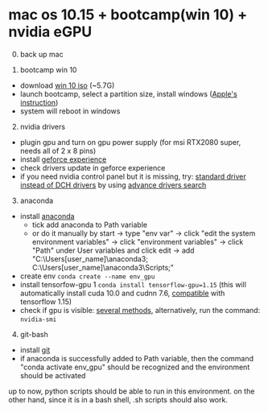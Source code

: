 # mac os 10.15 + bootcamp(win 10) + nvidia eGPU

0. back up mac

1. bootcamp win 10
* download [win 10 iso](https://www.microsoft.com/en-ca/software-download/) (~5.7G)
* launch bootcamp, select a partition size, install windows ([Apple's instruction](https://support.apple.com/en-ca/HT201468))
* system will reboot in windows

2. nvidia drivers
* plugin gpu and turn on gpu power supply (for msi RTX2080 super, needs all of 2 x 8 pins)
* install [geforce experience](https://www.nvidia.com/en-us/geforce/geforce-experience/)
* check drivers update in geforce experience
* if you need nvidia control panel but it is missing, try: [standard driver instead of DCH drivers](https://www.youtube.com/watch?v=Ytnv8XJ_hV4) by using [advance drivers search](https://www.nvidia.com/Download/Find.aspx)

3. anaconda
* install [anaconda](https://www.anaconda.com/products/individual)
  * tick add anaconda to Path variable
  * or do it manually by start -> type "env var" -> click "edit the system environment variables" -> click "environment variables" -> click "Path" under User variables and click edit -> add "C:\Users\[user_name]\anaconda3; C:\Users\[user_name]\anaconda3\Scripts;"
* create env ```conda create --name env_gpu```
* install tensorfow-gpu 1 ```conda install tensorflow-gpu=1.15``` (this will automatically install cuda 10.0 and cudnn 7.6, [compatible](https://www.tensorflow.org/install/source) with tensorflow 1.15)
* check if gpu is visible: [several methods](https://stackoverflow.com/questions/38009682/how-to-tell-if-tensorflow-is-using-gpu-acceleration-from-inside-python-shell/38019608), alternatively, run the command: ```nvidia-smi```

4. git-bash
* install [git](https://git-scm.com/downloads)
* if anaconda is successfully added to Path variable, then the command "conda activate env_gpu" should be recognized and the environment should be activated

up to now, python scripts should be able to run in this environment. on the other hand, since it is in a bash shell, .sh scripts should also work.
